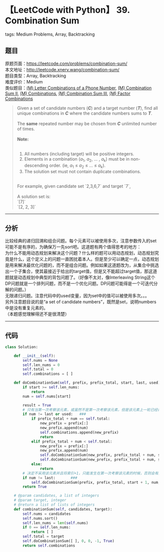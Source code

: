 # 【LeetCode with Python】 39. Combination Sum
tags: Medium Problems, Array, Backtracking

## 题目
原题页面：<https://leetcode.com/problems/combination-sum/><br/>
本文地址：<http://leetcode.xnerv.wang/combination-sum/><br/>
题目类型：Array, Backtracking<br/>
难度评价：Medium<br/>
类似题目：[(M) Letter Combinations of a Phone Number](/letter-combinations-of-a-phone-number/), [(M) Combination Sum II](/combination-sum-ii/), [(M) Combinations](/combinations/), [(M) Combination Sum III](/combination-sum-iii/), [(M) Factor Combinations](/factor-combinations/)<br/>

> Given a set of candidate numbers (***C***) and a target number (***T***), find all unique combinations in ***C*** where the candidate numbers sums to ***T***.<br/>
><br/>
> The **same** repeated number may be chosen from ***C*** unlimited number of times.<br/>
><br/>
> **Note:**<br/>
><br/>
> 1. All numbers (including target) will be positive integers.<br/>
> 2. Elements in a combination (*a*<sub>1</sub>, *a*<sub>2</sub>, … , *a*<sub>k</sub>) must be in non-descending order. (ie, *a*<sub>1</sub> ≤ *a*<sub>2</sub> ≤ … ≤ *a*<sub>k</sub>).<br/>
> 3. The solution set must not contain duplicate combinations.<br/>
><br/>
> For example, given candidate set `2,3,6,7` and target `7`,<br/>
><br/>
> A solution set is:<br/>
> `[7]`<br/>
> `[2, 2, 3]`<br/>

<!-- more -->

---
## 分析
比较经典的递归回溯和组合问题。每个元素可以被使用多次，注意参数传入的set可能不是有序的，为确保万一先sort吧。这道题有两个值得思考的地方：<br/>
为什么不能用动态规划来解决这个问题？什么样的题可以用动态规划，动态规划究竟是什么，这个定义上的问题一直困扰着本人。但是至少可以确定一点，动态规划是用来解决最优化问题的，而不是组合问题。例如如果这道题改为，从集合中挑选出一个子集合，使其最接近于给出的target值，但是又不能超过target值，那这道题就是动态规划中典型的背包问题了。（好像不太对，像Interleaving String这个DP问题就是一个排列问题，而不是一个优化问题。DP问题可能得是一个可迭代分解的问题。）<br/>
无限递归问题。注意代码中的used变量，因为set中的值可以被使用多次。。。<br/>
另外注意题目说的是“a set of candidate numbers”，既然是set，说明numbers中是没有重复元素的。<br/>
（本题感觉理解得还不是很清楚）<br/>

---
## 代码
``` python
class Solution:

    def __init__(self):
        self.nums = None
        self.len_nums = 0
        self.total = 0
        self.combinations = [ ]

    def doCombinationSum(self, prefix, prefix_total, start, last, used):
        if start >= self.len_nums:
            return
        num = self.nums[start]

        result = True
        # 只有当第一次考察该元素，或虽然不是第一次考察该元素，但是该元素上一轮已经被采用，才能继续下去
        if num != last or used:   ###
            if prefix_total + num == self.total:
                new_prefix = prefix[:]
                new_prefix.append(num)
                self.combinations.append(new_prefix)
                return
            elif prefix_total + num < self.total:
                new_prefix = prefix[:]
                new_prefix.append(num)
                self.doCombinationSum(new_prefix, prefix_total + num, start + 1, num, True)
                self.doCombinationSum(new_prefix, prefix_total + num, start, num, True)
            else:
                return
        # 决定不采用该元素并且将索引+1，只能发生在第一次考察该元素的时候，否则会有重复组合加入
        if num != last:       ###
            self.doCombinationSum(prefix, prefix_total, start + 1, num, False)
        return True

    # @param candidates, a list of integers
    # @param target, integer
    # @return a list of lists of integers
    def combinationSum(self, candidates, target):
        self.nums = candidates
        self.nums.sort()
        self.len_nums = len(self.nums)
        if 0 == self.len_nums:
            return [ ]
        self.total = target
        self.doCombinationSum([ ], 0, 0, -1, True)
        return self.combinations
```
